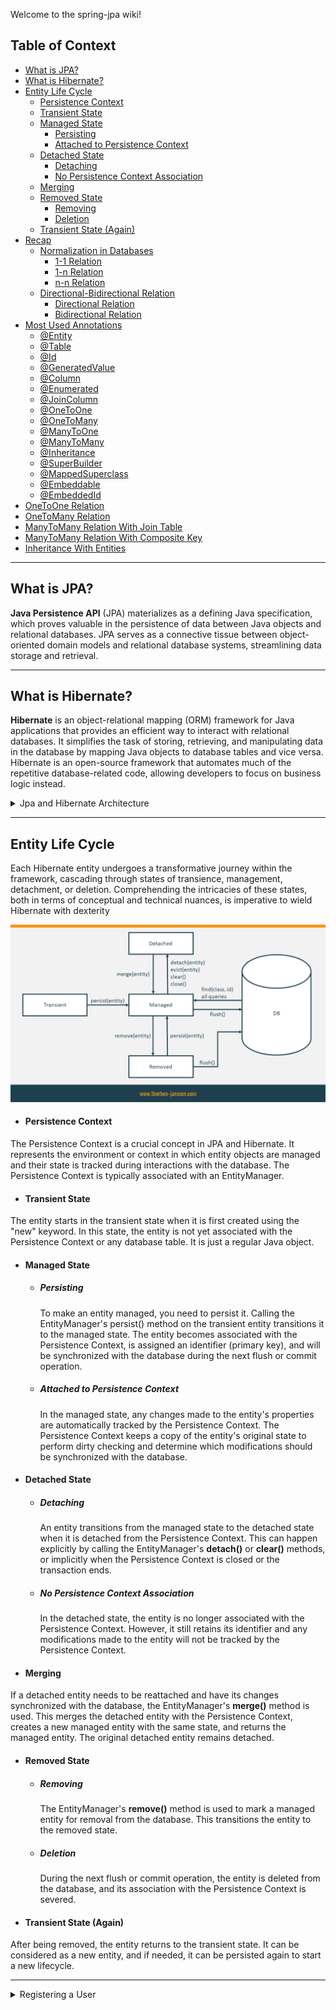 Welcome to the spring-jpa wiki!

## Table of Context
     
+ [What is JPA?](https://github.com/UlascanKilic/spring-jpa#what-is-jpa)
+ [What is Hibernate?](https://github.com/UlascanKilic/spring-jpa#what-is-hibernate)
+ [Entity Life Cycle](https://github.com/UlascanKilic/spring-jpa#entity-life-cycle)
  - [Persistence Context](https://github.com/UlascanKilic/spring-jpa#persistence-context)
  - [Transient State](https://github.com/UlascanKilic/spring-jpa#transient-state)
  - [Managed State](https://github.com/UlascanKilic/spring-jpa#managed-state)
    * [Persisting](https://github.com/UlascanKilic/spring-jpa#persisting)
    * [Attached to Persistence Context](https://github.com/UlascanKilic/spring-jpa#attached-to-persistence-context)
  - [Detached State](https://github.com/UlascanKilic/spring-jpa#detached-state)
    * [Detaching](https://github.com/UlascanKilic/spring-jpa#detaching)
    * [No Persistence Context Association](https://github.com/UlascanKilic/spring-jpa#no-persistence-context-association)
  - [Merging](https://github.com/UlascanKilic/spring-jpa#merging)
  - [Removed State](https://github.com/UlascanKilic/spring-jpa#removed-state)
    * [Removing](https://github.com/UlascanKilic/spring-jpa#removing)
    * [Deletion](https://github.com/UlascanKilic/spring-jpa#deletion)
  - [Transient State (Again)](https://github.com/UlascanKilic/spring-jpa#transient-state-again)
+ [Recap]()
  - [Normalization in Databases](https://github.com/UlascanKilic/spring-jpa/wiki/What-is-JPA%3F)
    * [1-1 Relation]()
    * [1-n Relation]()
    * [n-n Relation]()
  - [Directional-Bidirectional Relation](https://github.com/UlascanKilic/spring-jpa/wiki/What-is-JPA%3F)
    * [Directional Relation]()
    * [Bidirectional Relation]()
+ [Most Used Annotations]()
  - [@Entity]()
  - [@Table]()
  - [@Id]()
  - [@GeneratedValue]()
  - [@Column]()
  - [@Enumerated]()
  - [@JoinColumn]()
  - [@OneToOne]()
  - [@OneToMany]()
  - [@ManyToOne]()
  - [@ManyToMany]()
  - [@Inheritance]()
  - [@SuperBuilder]()
  - [@MappedSuperclass]()
  - [@Embeddable]()
  - [@EmbeddedId]()
 + [OneToOne Relation]()
 + [OneToMany Relation]()
 + [ManyToMany Relation With Join Table]()
 + [ManyToMany Relation With Composite Key]()
 + [Inheritance With Entities]()

***

## What is JPA? ##

**Java Persistence API** (JPA) materializes as a defining Java specification, which proves valuable in the persistence of data between Java objects and relational databases. JPA serves as a connective tissue between object-oriented domain models and relational database systems, streamlining data storage and retrieval.

***

## What is Hibernate? ##

**Hibernate** is an object-relational mapping (ORM) framework for Java applications that provides an efficient way to interact with relational databases. It simplifies the task of storing, retrieving, and manipulating data in the database by mapping Java objects to database tables and vice versa. Hibernate is an open-source framework that automates much of the repetitive database-related code, allowing developers to focus on business logic instead.
<details>
<summary> Jpa and Hibernate Architecture</summary>

![](https://raw.githubusercontent.com/UlascanKilic/spring-jpa/main/images/jpa-hibernate-arch.png)

</details>

***

## Entity Life Cycle ##

Each Hibernate entity undergoes a transformative journey within the framework, cascading through states of transience, management, detachment, or deletion. Comprehending the intricacies of these states, both in terms of conceptual and technical nuances, is imperative to wield Hibernate with dexterity

![](https://raw.githubusercontent.com/UlascanKilic/spring-jpa/main/images/lifecycle.png)

* #### Persistence Context ####
The Persistence Context is a crucial concept in JPA and Hibernate. It represents the environment or context in which entity objects are managed and their state is tracked during interactions with the database. The Persistence Context is typically associated with an EntityManager.

* #### Transient State ####
The entity starts in the transient state when it is first created using the "new" keyword. In this state, the entity is not yet associated with the Persistence Context or any database table. It is just a regular Java object.

* #### Managed State ####
  - ##### Persisting
    To make an entity managed, you need to persist it. Calling the EntityManager's persist() method on the transient entity transitions it to the managed state. The entity becomes associated with the Persistence Context, is assigned an identifier (primary key), and will be synchronized with the database during the next flush or commit operation.

  - ##### Attached to Persistence Context
    In the managed state, any changes made to the entity's properties are automatically tracked by the Persistence Context. The Persistence Context keeps a copy of the entity's original state to perform dirty checking and determine which modifications should be synchronized with the database.

* #### Detached State ####
  - ##### Detaching
     An entity transitions from the managed state to the detached state when it is detached from the Persistence Context. This can happen explicitly by calling the EntityManager's **detach()** or **clear()** methods, or implicitly when the Persistence Context is closed or the transaction ends.

  - ##### No Persistence Context Association
    In the detached state, the entity is no longer associated with the Persistence Context. However, it still retains its identifier and any modifications made to the entity will not be tracked by the Persistence Context.

* #### Merging ####
If a detached entity needs to be reattached and have its changes synchronized with the database, the EntityManager's **merge()** method is used. This merges the detached entity with the Persistence Context, creates a new managed entity with the same state, and returns the managed entity. The original detached entity remains detached.

* #### Removed State ####
  - ##### Removing
     The EntityManager's **remove()** method is used to mark a managed entity for removal from the database. This transitions the entity to the removed state.

  - ##### Deletion
    During the next flush or commit operation, the entity is deleted from the database, and its association with the Persistence Context is severed.

* #### Transient State (Again) ####
After being removed, the entity returns to the transient state. It can be considered as a new entity, and if needed, it can be persisted again to start a new lifecycle.


***
<details>
<summary>Registering a User</summary>

```
curl --location --request POST 'localhost:9004/api/auth/register' \
--header 'Content-Type: application/json' \
--data-raw '{
    "email": "amangarg1995sep@gmail.com",
    "password": "amangarg",
    "registerAsAdmin": true
}'
```

> ⚠️ If you re-register an email twice, you'll get the "email in use" error

</details>


